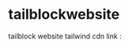 # tailblockwebsite
tailblock website
tailwind cdn link : <link href="https://unpkg.com/tailwindcss@^1.0/dist/tailwind.min.css" rel="stylesheet">
